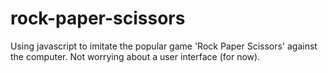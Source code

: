 # rock-paper-scissors
Using javascript to imitate the popular game 'Rock Paper Scissors' against the computer.
Not worrying about a user interface (for now).